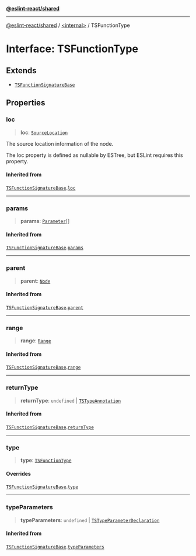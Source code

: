 [**@eslint-react/shared**](../../README.md)

***

[@eslint-react/shared](../../README.md) / [\<internal\>](../README.md) / TSFunctionType

# Interface: TSFunctionType

## Extends

- [`TSFunctionSignatureBase`](TSFunctionSignatureBase.md)

## Properties

### loc

> **loc**: [`SourceLocation`](SourceLocation.md)

The source location information of the node.

The loc property is defined as nullable by ESTree, but ESLint requires this property.

#### Inherited from

[`TSFunctionSignatureBase`](TSFunctionSignatureBase.md).[`loc`](TSFunctionSignatureBase.md#loc)

***

### params

> **params**: [`Parameter`](../type-aliases/Parameter.md)[]

#### Inherited from

[`TSFunctionSignatureBase`](TSFunctionSignatureBase.md).[`params`](TSFunctionSignatureBase.md#params)

***

### parent

> **parent**: [`Node`](../type-aliases/Node.md)

#### Inherited from

[`TSFunctionSignatureBase`](TSFunctionSignatureBase.md).[`parent`](TSFunctionSignatureBase.md#parent)

***

### range

> **range**: [`Range`](../type-aliases/Range.md)

#### Inherited from

[`TSFunctionSignatureBase`](TSFunctionSignatureBase.md).[`range`](TSFunctionSignatureBase.md#range)

***

### returnType

> **returnType**: `undefined` \| [`TSTypeAnnotation`](TSTypeAnnotation.md)

#### Inherited from

[`TSFunctionSignatureBase`](TSFunctionSignatureBase.md).[`returnType`](TSFunctionSignatureBase.md#returntype)

***

### type

> **type**: [`TSFunctionType`](../README.md#tsfunctiontype)

#### Overrides

[`TSFunctionSignatureBase`](TSFunctionSignatureBase.md).[`type`](TSFunctionSignatureBase.md#type)

***

### typeParameters

> **typeParameters**: `undefined` \| [`TSTypeParameterDeclaration`](TSTypeParameterDeclaration.md)

#### Inherited from

[`TSFunctionSignatureBase`](TSFunctionSignatureBase.md).[`typeParameters`](TSFunctionSignatureBase.md#typeparameters)
